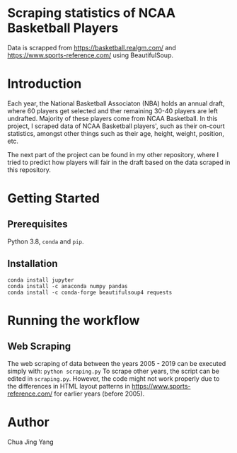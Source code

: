 # Scraping statistics of NCAA Basketball Players
Data is scrapped from https://basketball.realgm.com/ and https://www.sports-reference.com/ using BeautifulSoup.

# Introduction
Each year, the National Basketball Associaton (NBA) holds an annual draft, where 60 players get selected and ther remaining 30-40 players are left undrafted. Majority of these players come from NCAA Basketball. In this project, I scraped data of NCAA Basketball players', such as their on-court statistics, amongst other things such as their age, height, weight, position, etc.

The next part of the project can be found in my other repository, where I tried to predict how players will fair in the draft based on the data scraped in this repository.

# Getting Started

## Prerequisites
Python 3.8, `conda` and `pip`.

## Installation
```
conda install jupyter
conda install -c anaconda numpy pandas
conda install -c conda-forge beautifulsoup4 requests
```

# Running the workflow

## Web Scraping
The web scraping of data between the years 2005 - 2019 can be executed simply with: ```python scraping.py```
To scrape other years, the script can be edited in ```scraping.py```. 
However, the code might not work properly due to the differences in HTML layout patterns in https://www.sports-reference.com/ for earlier years (before 2005).

# Author
Chua Jing Yang

